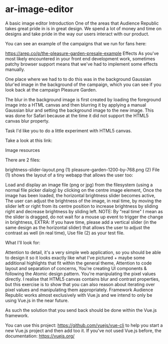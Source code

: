 # ar-image-editor

A basic image editor
Introduction
One of the areas that Audience Republic takes great pride in is in great design. We spend a lot of money and time on designs and take pride in the way our users interact with our product.

You can see an example of the campaigns that we run for fans here:

https://arep.co/p/the-pleasure-garden-presale-example
Effects
As you've most likely encountered in your front end development work, sometimes patchy browser support means that we've had to implement some effects manually.

One place where we had to to do this was in the background Gaussian blur'ed image in the background of the campaign, which you can see if you look back at the campaign Pleasure Garden.

The blur in the background image is first created by loading the foreground image into a HTML canvas and then blurring it by applying a manual Gaussian blur and setting the background image to the new image. This was done for Safari because at the time it did not support the HTML5 canvas blur property.

Task
I'd like you to do a little experiment with HTML5 canvas.

Take a look at this link:

Image resources

There are 2 files:

brightness-slider-layout.png (1)
pleasure-garden-1200-by-768.png (2)
File (1) shows the layout of a tiny webapp that allows the user too:

Load and display an image file (png or jpg) from the filesystem (using a normal file picker dialog) by clicking on the centre image element,
Once the image has been loaded, the horizontal brightness slider becomes active,
The user can adjust the brightness of the image, in real time, by moving the slider left or right from its centre position to increase brightness by sliding right and decrease brightness by sliding left. NOTE: By "real time" I mean as the slider is dragged, do not wait for a mouse up event to trigger the change in brightness,
EXTRA: If you have time, please add a vertical slider (in the same design as the horizontal slider) that allows the user to adjust the contrast as well (in real time),
Use file (2) as your test file.

What I'll look for:

Attention to detail, it's a very simple web application, so you should be able to design it so it looks exactly like what I've pictured + maybe some additional highlights that fit within the general theme,
Attention to code layout and separation of concerns,
You're creating UI components & following the Atomic design pattern.
You're manipulating the pixel values directly. I realise that HTML5 canvas contains blur and contrast properties, but this exercise is to show that you can also reason about iterating over pixel values and manipulating them appropriately.
Framework
Audience Republic works almost exclusively with Vue.js and we intend to only be using Vue.js in the near future.

As such the solution that you send back should be done within the Vue.js framework.

You can use this project: https://github.com/vuejs/vue-cli to help you start a new Vue.js project and then add too it. If you've not used Vue.js before, the documentation: https://vuejs.org/